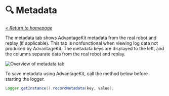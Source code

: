 # 🔍 Metadata

_[< Return to homepage](/docs/INDEX.md)_

The metadata tab shows AdvantageKit metadata from the real robot and replay (if applicable). This tab is nonfunctional when viewing log data not produced by AdvantageKit. The metadata keys are displayed to the left, and the columns separate data from the real robot and replay.

![Overview of metadata tab](/docs/resources/metadata/metadata-1.png)

To save metadata using AdvantageKit, call the method below before starting the logger.

```java
Logger.getInstance().recordMetadata(key, value);
```
